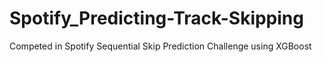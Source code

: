 # Spotify_Predicting-Track-Skipping
Competed in Spotify Sequential Skip Prediction Challenge using XGBoost
